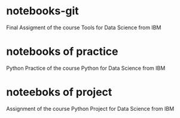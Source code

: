 # notebooks-git
Final Assigment of the course Tools for Data Science from IBM

# notebooks of practice
Python Practice of the course Python for Data Science from IBM

# noteeboks of project
Assignment of the course Python Project for Data Science from IBM

